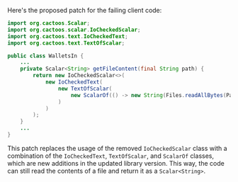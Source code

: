 Here's the proposed patch for the failing client code:

```java
import org.cactoos.Scalar;
import org.cactoos.scalar.IoCheckedScalar;
import org.cactoos.text.IoCheckedText;
import org.cactoos.text.TextOfScalar;

public class WalletsIn {
    ...
    private Scalar<String> getFileContent(final String path) {
        return new IoCheckedScalar<>(
            new IoCheckedText(
                new TextOfScalar(
                    new ScalarOf(() -> new String(Files.readAllBytes(Paths.get(path))))
                )
            )
        );
    }
    ...
}
```

This patch replaces the usage of the removed `IoCheckedScalar` class with a combination of the `IoCheckedText`, `TextOfScalar`, and `ScalarOf` classes, which are new additions in the updated library version. This way, the code can still read the contents of a file and return it as a `Scalar<String>`.